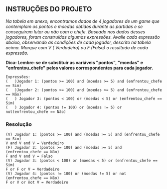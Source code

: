 ## **INSTRUÇÕES DO PROJETO**



*Na tabela em anexo, encontramos dados de 4 jogadores de um *game* que contemplam os pontos e moedas obtidos durante as partidas e se conseguiram lutar ou não com o chefe.
Baseado nos dados desses jogadores, foram construídas algumas expressões. Avalie cada expressão abaixo, observando as condições de cada jogador, descrito na tabela acima. Marque com V ( Verdadeiro) ou F (Falso) o resultado de cada expressão.*


**Dica: Lembre-se de substituir as variáveis "pontos", "moedas" e "enfrentou_chefe" pelos valores correspondentes para cada jogador.**

	Expressões:
	(   )Jogador 1: (pontos >= 100) and (moedas >= 5) and (enfrentou_chefe == Sim)
	(   )Jogador 2: (pontos >= 100) and (moedas >= 5) and (enfrentou_chefe == Não)
	(   ) Jogador 3: (pontos < 100) or (moedas < 5) or (enfrentou_chefe == Sim)
	(   ) Jogador 4: (pontos != 100) or (moedas != 5) or not(enfrentou_chefe == Não) 




### Resolução

	(V) Jogador 1: (pontos >= 100) and (moedas >= 5) and (enfrentou_chefe == Sim)
	V and V and V = Verdadeiro
	(F) Jogador 2: (pontos >= 100) and (moedas >= 5) and 	(enfrentou_chefe == Não) 
	F and V and V = Falso
	(V) Jogador 3: (pontos < 100) or (moedas < 5) or (enfrentou_chefe == Sim)
	F or F or V = Verdadeiro
	(V) Jogador 4: (pontos != 100) or (moedas != 5) or not (enfrentou_chefe == Não)
	F or V or not V = Verdadeiro

